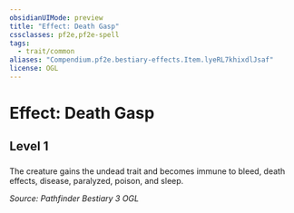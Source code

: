 ```yaml
---
obsidianUIMode: preview
title: "Effect: Death Gasp"
cssclasses: pf2e,pf2e-spell
tags:
  - trait/common
aliases: "Compendium.pf2e.bestiary-effects.Item.lyeRL7khixdlJsaf"
license: OGL
---
```

# Effect: Death Gasp
## Level 1
### 






The creature gains the undead trait and becomes immune to bleed, death effects, disease, paralyzed, poison, and sleep.

*Source: Pathfinder Bestiary 3*
*OGL*